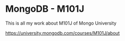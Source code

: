 # MongoDB - M101J #

This is all my work about M101J of Mongo University

https://university.mongodb.com/courses/M101J/about
